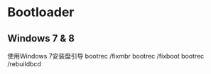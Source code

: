 Bootloader
==========


Windows 7 & 8
-------------------
使用Windows 7安装盘引导
bootrec /fixmbr
bootrec /fixboot
bootrec /rebuildbcd
